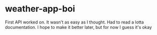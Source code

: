 # weather-app-boi
First API worked on. 
It wasn't as easy as I thought. Had to read a lotta documentation. 
I hope to make it better later, but for now I guess it's okay
